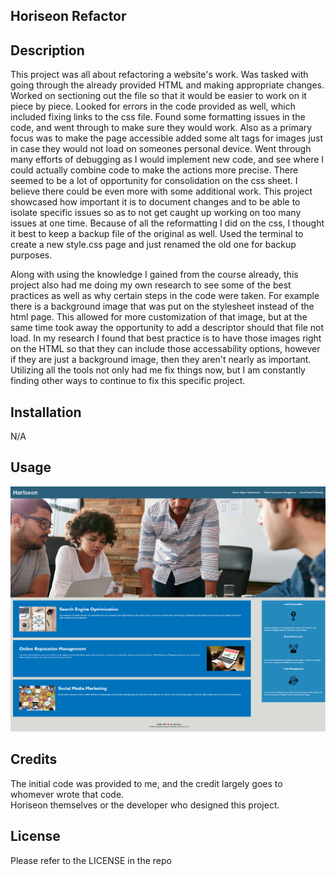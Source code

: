 ## Horiseon Refactor

## Description

This project was all about refactoring a website's work.  Was tasked with going through the already provided HTML and making appropriate changes.
Worked on sectioning out the file so that it would be easier to work on it piece by piece.  Looked for errors in the code provided as well, which 
included fixing links to the css file.  Found some formatting issues in the code, and went through to make sure they would work.  Also as a primary
focus was to make the page accessible added some alt tags for images just in case they would not load on someones personal device. Went through many 
efforts of debugging as I would implement new code, and see where I could actually combine code to make the actions more precise. There seemed to be a lot
of opportunity for consolidation on the css sheet. I believe there could be even more with some additional work. This project showcased how important it 
is to document changes and to be able to isolate specific issues so as to not get caught up working on too many issues at one time. Because of all the
reformatting I did on the css, I thought it best to keep a backup file of the original as well.  Used the terminal to create a new style.css page and just
renamed the old one for backup purposes.

Along with using the knowledge I gained from the course already, this project also had me doing my own research to see some of the best practices as well
as why certain steps in the code were taken.  For example there is a background image that was put on the stylesheet instead of the html page.  This allowed for
more customization of that image, but at the same time took away the opportunity to add a descriptor should that file not load. In my research I found that best practice
is to have those images right on the HTML so that they can include those accessability options, however if they are just a background image, then they aren't nearly as important.
Utilizing all the tools not only had me fix things now, but I am constantly finding other ways to continue to fix this specific project.

## Installation

N/A

## Usage

![Horiseon webpage.](./assets/images/horiseonpage.png)

## Credits

The initial code was provided to me, and the credit largely goes to whomever wrote that code.  
Horiseon themselves or the developer who designed this project.

## License

Please refer to the LICENSE in the repo
